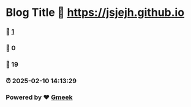 # Blog Title :link: https://jsjejh.github.io 
### :page_facing_up: [1](https://jsjejh.github.io/tag.html) 
### :speech_balloon: 0 
### :hibiscus: 19 
### :alarm_clock: 2025-02-10 14:13:29 
### Powered by :heart: [Gmeek](https://github.com/Meekdai/Gmeek)
